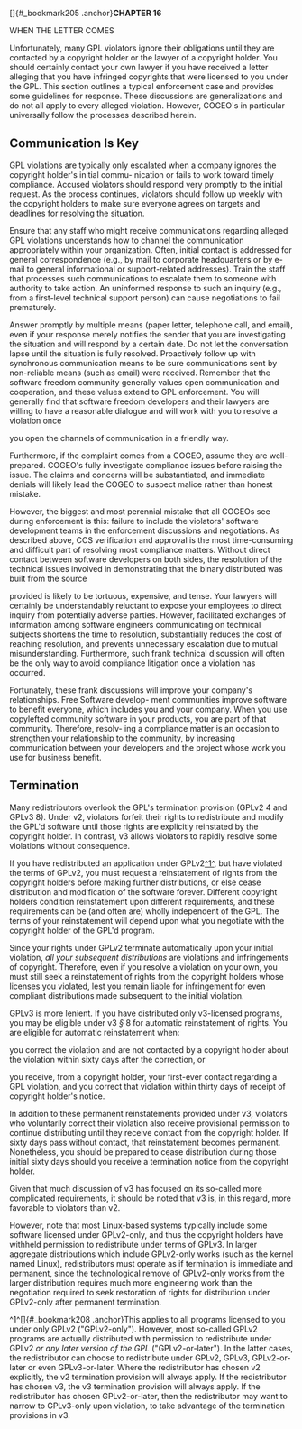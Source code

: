 
[]{#_bookmark205 .anchor}**CHAPTER 16**

WHEN THE LETTER COMES

Unfortunately, many GPL violators ignore their obligations until they
are contacted by a copyright holder or the lawyer of a copyright
holder. You should certainly contact your own lawyer if you have
received a letter alleging that you have infringed copyrights that
were licensed to you under the GPL. This section outlines a typical
enforcement case and provides some guidelines for response. These
discussions are generalizations and do not all apply to every alleged
violation. However, COGEO's in particular universally follow the
processes described herein.

## Communication Is Key

GPL violations are typically only escalated when a company ignores the
copyright holder's initial commu- nication or fails to work toward
timely compliance. Accused violators should respond very promptly to
the initial request. As the process continues, violators should follow
up weekly with the copyright holders to make sure everyone agrees on
targets and deadlines for resolving the situation.

Ensure that any staff who might receive communications regarding
alleged GPL violations understands how to channel the communication
appropriately within your organization. Often, initial contact is
addressed for general correspondence (e.g., by mail to corporate
headquarters or by e-mail to general informational or support-related
addresses). Train the staff that processes such communications to
escalate them to someone with authority to take action. An uninformed
response to such an inquiry (e.g., from a first-level technical
support person) can cause negotiations to fail prematurely.

Answer promptly by multiple means (paper letter, telephone call, and
email), even if your response merely notifies the sender that you are
investigating the situation and will respond by a certain date. Do not
let the conversation lapse until the situation is fully resolved.
Proactively follow up with synchronous communication means to be sure
communications sent by non-reliable means (such as email) were
received. Remember that the software freedom community generally
values open communication and cooperation, and these values extend to
GPL enforcement. You will generally find that software freedom
developers and their lawyers are willing to have a reasonable dialogue
and will work with you to resolve a violation once

you open the channels of communication in a friendly way.

Furthermore, if the complaint comes from a COGEO, assume they are
well-prepared. COGEO's fully investigate compliance issues before
raising the issue. The claims and concerns will be substantiated, and
immediate denials will likely lead the COGEO to suspect malice rather
than honest mistake.

However, the biggest and most perennial mistake that all COGEOs see
during enforcement is this: failure to include the violators' software
development teams in the enforcement discussions and negotiations. As
described above, CCS verification and approval is the most
time-consuming and difficult part of resolving most compliance
matters. Without direct contact between software developers on both
sides, the resolution of the technical issues involved in
demonstrating that the binary distributed was built from the source

provided is likely to be tortuous, expensive, and tense. Your lawyers
will certainly be understandably reluctant to expose your employees to
direct inquiry from potentially adverse parties. However, facilitated
exchanges of information among software engineers communicating on
technical subjects shortens the time to resolution, substantially
reduces the cost of reaching resolution, and prevents unnecessary
escalation due to mutual misunderstanding. Furthermore, such frank
technical discussion will often be the only way to avoid compliance
litigation once a violation has occurred.

Fortunately, these frank discussions will improve your company's
relationships. Free Software develop- ment communities improve
software to benefit everyone, which includes you and your company.
When you use copylefted community software in your products, you are
part of that community. Therefore, resolv- ing a compliance matter is
an occasion to strengthen your relationship to the community, by
increasing communication between your developers and the project whose
work you use for business benefit.

## Termination

Many redistributors overlook the GPL's termination provision (GPLv2 4
and GPLv3 8). Under v2, violators forfeit their rights to redistribute
and modify the GPL'd software until those rights are explicitly
reinstated by the copyright holder. In contrast, v3 allows violators
to rapidly resolve some violations without consequence.

If you have redistributed an application under
GPLv2[^1^](#_bookmark208), but have violated the terms of GPLv2, you
must request a reinstatement of rights from the copyright holders
before making further distributions, or else cease distribution and
modification of the software forever. Different copyright holders
condition reinstatement upon different requirements, and these
requirements can be (and often are) wholly independent of the GPL. The
terms of your reinstatement will depend upon what you negotiate with
the copyright holder of the GPL'd program.

Since your rights under GPLv2 terminate automatically upon your
initial violation, *all your subsequent distributions* are violations
and infringements of copyright. Therefore, even if you resolve a
violation on your own, you must still seek a reinstatement of rights
from the copyright holders whose licenses you violated, lest you
remain liable for infringement for even compliant distributions made
subsequent to the initial violation.

GPLv3 is more lenient. If you have distributed only v3-licensed
programs, you may be eligible under v3 *§* 8 for automatic
reinstatement of rights. You are eligible for automatic reinstatement
when:

you correct the violation and are not contacted by a copyright holder
about the violation within sixty days after the correction, or

you receive, from a copyright holder, your first-ever contact
regarding a GPL violation, and you correct that violation within
thirty days of receipt of copyright holder's notice.

In addition to these permanent reinstatements provided under v3,
violators who voluntarily correct their violation also receive
provisional permission to continue distributing until they receive
contact from the copyright holder. If sixty days pass without contact,
that reinstatement becomes permanent. Nonetheless, you should be
prepared to cease distribution during those initial sixty days should
you receive a termination notice from the copyright holder.

Given that much discussion of v3 has focused on its so-called more
complicated requirements, it should be noted that v3 is, in this
regard, more favorable to violators than v2.

However, note that most Linux-based systems typically include some
software licensed under GPLv2-only, and thus the copyright holders
have withheld permission to redistribute under terms of GPLv3. In
larger aggregate distributions which include GPLv2-only works (such as
the kernel named Linux), redistributors must operate as if termination
is immediate and permanent, since the technological remove of
GPLv2-only works from the larger distribution requires much more
engineering work than the negotiation required to seek restoration of
rights for distribution under GPLv2-only after permanent termination.

^1^[]{#_bookmark208 .anchor}This applies to all programs licensed to
you under only GPLv2 ("GPLv2-only"). However, most so-called GPLv2
programs are actually distributed with permission to redistribute
under GPLv2 *or any later version of the GPL* ("GPLv2-or-later"). In
the latter cases, the redistributor can choose to redistribute under
GPLv2, GPLv3, GPLv2-or-later or even GPLv3-or-later. Where the
redistributor has chosen v2 explicitly, the v2 termination provision
will always apply. If the redistributor has chosen v3, the v3
termination provision will always apply. If the redistributor has
chosen GPLv2-or-later, then the redistributor may want to narrow to
GPLv3-only upon violation, to take advantage of the termination
provisions in v3.

